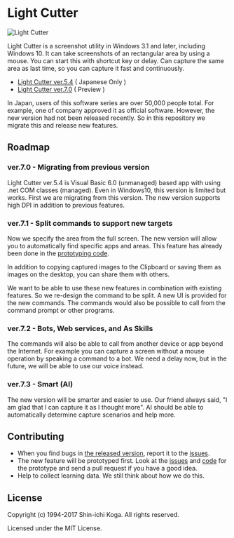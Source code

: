# Light Cutter

![Light Cutter](http://www.surviveplus.net/ja/wp-content/uploads/desktopapps-LightCutter.png) 

Light Cutter is a screenshot utility in Windows 3.1 and later, including Windows 10.
It can take screenshots of an rectangular area by using a mouse.
You can start this with shortcut key or delay.
Can capture the same area as last time, so you can capture it fast and continuously.

 - [Light Cutter ver.5.4](
http://www.surviveplus.net/ja/archives/24
) ( Japanese Only )
 - [Light Cutter ver.7.0](https://github.com/surviveplus/Light-Cutter/releases) ( Preview )

In Japan, users of this software series are over 50,000 people total. For example, one of company approved it as official software.
However, the new version had not been released recently. So in this repository we migrate this and release new features.


## Roadmap
### ver.7.0 - Migrating from previous version
Light Cutter ver.5.4 is Visual Basic 6.0 (unmanaged) based app with using .net COM classes (managed).
Even in Windows10, this version is limited but works.
First we are migrating from this version.
The new version supports high DPI in addition to previous features.

### ver.7.1 - Split commands to support new targets
Now we specify the area from the full screen.
The new version will allow you to automatically find specific apps and areas.
This feature has already been done in the [prototyping code](https://github.com/surviveplus/Light-Cutter/tree/master/prototype/InsiderCutterPrototype).

In addition to copying captured images to the Clipboard or saving them as images on the desktop, you can share them with others.

We want to be able to use these new features in combination with existing features. So we re-design the command to be split.
A new UI is provided for the new commands.
The commands would also be possible to call from the command prompt or other programs.

### ver.7.2 - Bots, Web services, and As Skills
The commands will also be able to call from another device or app beyond the Internet.
For example you can capture a screen without a mouse operation by speaking a command to a bot.
We need a delay now, but in the future, we will be able to use our voice instead.

### ver.7.3 - Smart (AI)
The new version will be smarter and easier to use.
Our friend always said, "I am glad that I can capture it as I thought more".
AI should be able to automatically determine capture scenarios and help more.


## Contributing
 - When you find bugs in [the released version](https://github.com/surviveplus/Light-Cutter/releases), report it to the [issues](https://github.com/surviveplus/Light-Cutter/issues).
 - The new feature will be prototyped first. 
 Look at the [issues](https://github.com/surviveplus/Light-Cutter/issues) and [code](https://github.com/surviveplus/Light-Cutter/tree/master/prototype) for the prototype and send a pull request if you have a good idea. 
 - Help to collect learning data. We still think about how we do this.

## License
Copyright (c) 1994-2017 Shin-ichi Koga. All rights reserved.

Licensed under the MIT License.